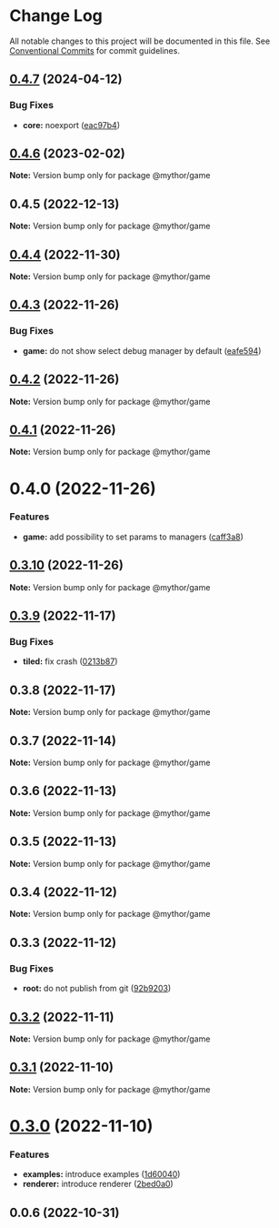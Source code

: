 # Change Log

All notable changes to this project will be documented in this file.
See [Conventional Commits](https://conventionalcommits.org) for commit guidelines.

## [0.4.7](https://github.com/desaintvincent/mythor/compare/@mythor/game@0.4.6...@mythor/game@0.4.7) (2024-04-12)

### Bug Fixes

- **core:** noexport ([eac97b4](https://github.com/desaintvincent/mythor/commit/eac97b4744e205adccb2c11a09a848b17a9b047a))

## [0.4.6](https://github.com/desaintvincent/mythor/compare/@mythor/game@0.4.5...@mythor/game@0.4.6) (2023-02-02)

**Note:** Version bump only for package @mythor/game

## 0.4.5 (2022-12-13)

**Note:** Version bump only for package @mythor/game

## [0.4.4](https://github.com/desaintvincent/mythor/compare/@mythor/game@0.4.3...@mythor/game@0.4.4) (2022-11-30)

**Note:** Version bump only for package @mythor/game

## [0.4.3](https://github.com/desaintvincent/mythor/compare/@mythor/game@0.4.2...@mythor/game@0.4.3) (2022-11-26)

### Bug Fixes

- **game:** do not show select debug manager by default ([eafe594](https://github.com/desaintvincent/mythor/commit/eafe594dc2ec66dac64b8a687d92ef069291a211))

## [0.4.2](https://github.com/desaintvincent/mythor/compare/@mythor/game@0.4.1...@mythor/game@0.4.2) (2022-11-26)

**Note:** Version bump only for package @mythor/game

## [0.4.1](https://github.com/desaintvincent/mythor/compare/@mythor/game@0.4.0...@mythor/game@0.4.1) (2022-11-26)

**Note:** Version bump only for package @mythor/game

# 0.4.0 (2022-11-26)

### Features

- **game:** add possibility to set params to managers ([caff3a8](https://github.com/desaintvincent/mythor/commit/caff3a87584547b288a8799aac713904a6837e03))

## [0.3.10](https://github.com/desaintvincent/mythor/compare/@mythor/game@0.3.9...@mythor/game@0.3.10) (2022-11-26)

**Note:** Version bump only for package @mythor/game

## [0.3.9](https://github.com/desaintvincent/mythor/compare/@mythor/game@0.3.8...@mythor/game@0.3.9) (2022-11-17)

### Bug Fixes

- **tiled:** fix crash ([0213b87](https://github.com/desaintvincent/mythor/commit/0213b872d42158d89858e8d62fff1473316b3493))

## 0.3.8 (2022-11-17)

**Note:** Version bump only for package @mythor/game

## 0.3.7 (2022-11-14)

**Note:** Version bump only for package @mythor/game

## 0.3.6 (2022-11-13)

**Note:** Version bump only for package @mythor/game

## 0.3.5 (2022-11-13)

**Note:** Version bump only for package @mythor/game

## 0.3.4 (2022-11-12)

**Note:** Version bump only for package @mythor/game

## 0.3.3 (2022-11-12)

### Bug Fixes

- **root:** do not publish from git ([92b9203](https://github.com/desaintvincent/mythor/commit/92b920302e85ccf1d91dcabf2351ed5c4d92f249))

## [0.3.2](https://github.com/desaintvincent/mythor/compare/@mythor/game@0.3.1...@mythor/game@0.3.2) (2022-11-11)

**Note:** Version bump only for package @mythor/game

## [0.3.1](https://github.com/desaintvincent/mythor/compare/@mythor/game@0.3.0...@mythor/game@0.3.1) (2022-11-10)

**Note:** Version bump only for package @mythor/game

# [0.3.0](https://github.com/desaintvincent/mythor/compare/@mythor/game@0.0.3...@mythor/game@0.3.0) (2022-11-10)

### Features

- **examples:** introduce examples ([1d60040](https://github.com/desaintvincent/mythor/commit/1d60040d84c05ab1b7e65cc74bf74e14510b4370))
- **renderer:** introduce renderer ([2bed0a0](https://github.com/desaintvincent/mythor/commit/2bed0a0a84108edef6291d5a3de201e284e36f4c))

## 0.0.6 (2022-10-31)
